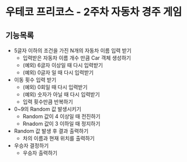 # 우테코 프리코스 - 2주차 자동차 경주 게임

## 기능목록
* 5글자 이하의 조건을 가진 N개의 자동차 이름 입력 받기
  * 입력받은 자동차 이름 개수 만큼 Car 객체 생성하기
  * (예외) 6글자 이상일 때 다시 입력받기
  * (예외) 0글자 일 때 다시 입력받기
* 이동 횟수 입력 받기
  * (예외) 0회일 때 다시 입력받기
  * (예외) 숫자가 아닐 때 다시 입력받기
  * 입력 횟수만큼 반복하기
* 0~9의 Random 값 발생시키기
  * Random 값이 4 이상일 때 전진하기
  * Rnadom 값이 3 이하일 때 정지하기
* Random 값 발생 후 결과 출력하기
  * 차의 이름과 현재 위치를 출력하기
* 우승자 결정하기
  * 우승자 출력하기
  

